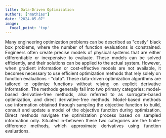 ```yaml
---
title: Data-Driven Optimization
authors: ["mathias"]
date: "2024-05-07"
image:
  focal_point: 'top'
---
```


<!--more-->

<div style="text-align: justify">
Many engineering optimization problems can be described as "costly" black box problems, where the number of function evaluations is constrained. Engineers often create precise models of physical systems that are either differentiable or inexpensive to evaluate. These models can be solved efficiently, and their solutions can be applied to the actual system. However, when gradient information or cost-effective models are not available, it becomes necessary to use efficient optimization methods that rely solely on function evaluations - "data". These data-driven optimization algorithms are tailored to optimize functions without relying on explicit derivative information. The methods generally fall into two primary categories: model-based derivative-free methods, also referred to as surrogate-based optimization, and direct derivative-free methods. Model-based methods use information obtained through sampling the objective function to build, consult and update a model of the objective function during optimization. Direct methods navigate the optimization process based on sampled information only. Situated in-between these two categories are the finite-difference methods, which approximate derivatives using function evaluations.
</div>